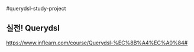 #querydsl-study-project

## 실전! Querydsl

https://www.inflearn.com/course/Querydsl-%EC%8B%A4%EC%A0%84#